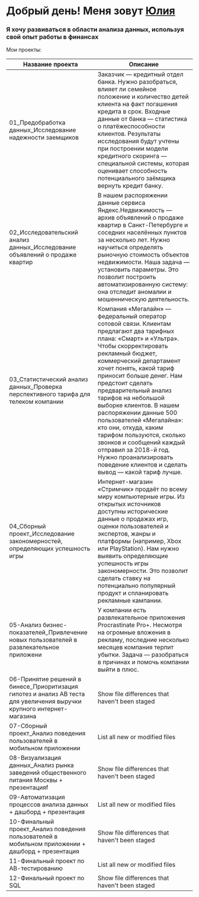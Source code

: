 <h1 align="left">Добрый день! Меня зовут <a href="https://daniilshat.ru/" target="_blank">Юлия</a> 
<img src="https://github.com/blackcater/blackcater/raw/main/images/Hi.gif" height="12"/></h1>
<h3 align="left">Я хочу развиваться в области анализа данных, используя свой опыт работы в финансах</h3>

Мои проекты:

| Название проекта | Описание |
| --- | --- |
| 01_Предобработка данных_Исследование надежности заемщиков | Заказчик — кредитный отдел банка. Нужно разобраться, влияет ли семейное положение и количество детей клиента на факт погашения кредита в срок. Входные данные от банка — статистика о платёжеспособности клиентов. Результаты исследования будут учтены при построении модели кредитного скоринга — специальной системы, которая оценивает способность потенциального заёмщика вернуть кредит банку. |
| 02_Исследовательский анализ данных_Исследование объявлений о продаже квартир | В нашем распоряжении данные сервиса Яндекс.Недвижимость — архив объявлений о продаже квартир в Санкт-Петербурге и соседних населённых пунктов за несколько лет. Нужно научиться определять рыночную стоимость объектов недвижимости. Наша задача — установить параметры. Это позволит построить автоматизированную систему: она отследит аномалии и мошенническую деятельность. |
| 03_Статистический анализ данных_Проверка перспективного тарифа для телеком компании | Компания «Мегалайн» — федеральный оператор сотовой связи. Клиентам предлагают два тарифных плана: «Смарт» и «Ультра». Чтобы скорректировать рекламный бюджет, коммерческий департамент хочет понять, какой тариф приносит больше денег. Нам предстоит сделать предварительный анализ тарифов на небольшой выборке клиентов. В нашем распоряжении данные 500 пользователей «Мегалайна»: кто они, откуда, каким тарифом пользуются, сколько звонков и сообщений каждый отправил за 2018-й год. Нужно проанализировать поведение клиентов и сделать вывод — какой тариф лучше. |
| 04_Сборный проект_Исследование закономерностей, определяющих успешность игры | Интернет-магазин «Стримчик» продаёт по всему миру компьютерные игры. Из открытых источников доступны исторические данные о продажах игр, оценки пользователей и экспертов, жанры и платформы (например, Xbox или PlayStation). Нам нужно выявить определяющие успешность игры закономерности. Это позволит сделать ставку на потенциально популярный продукт и спланировать рекламные кампании. |
| 05-Анализ бизнес-показателей_Привлечение новых пользователей в развлекательное приложени | У компании есть развлекательное приложения Procrastinate Pro+. Несмотря на огромные вложения в рекламу, последние несколько месяцев компания терпит убытки. Задача — разобраться в причинах и помочь компании выйти в плюс. |
| 06-Принятие решений в бинесе_Приоритизация гипотез и анализ AB теста для увеличения выручки крупного интернет-магазина | Show file differences that haven't been staged |
| 07-Сборный проект_Анализ поведения пользователей в мобильном приложении | List all new or modified files |
| 08-Визуализация данных_Анализ рынка заведений общественного питания Москвы + презентацияf | Show file differences that haven't been staged |
| 09-Автоматизация процессов анализа данных + дашборд + презентация | List all new or modified files |
| 10-Финальный проект_Анализ поведения пользователей в мобильном приложении + дашборд + презентация | Show file differences that haven't been staged |
| 11-Финальный проект по АВ-тестированию | List all new or modified files |
| 12-Финальный проект по SQL | Show file differences that haven't been staged |
